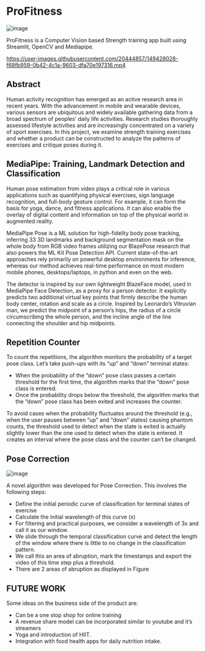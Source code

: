 # ProFitness

![image](https://user-images.githubusercontent.com/20444857/149428449-9052ecc9-3fe8-47ad-a432-c314ec523519.png)


ProFitness is a Computer Vision based Strength training app built using Streamlit, OpenCV and Mediapipe.

https://user-images.githubusercontent.com/20444857/149428028-f68fb959-0b42-4c1a-9603-dfa70e197316.mp4

## Abstract
Human activity recognition has emerged as an active research area in recent years. With the advancement in mobile and wearable devices, various sensors are ubiquitous and widely available gathering data from a broad spectrum of peoples’ daily life activities. Research studies thoroughly assessed lifestyle activities and are increasingly concentrated on a variety of sport exercises. In this project, we examine strength training exercises and whether a product can be constructed to analyze the patterns of exercises and critique poses during it.


## MediaPipe: Training, Landmark Detection and Classification
Human pose estimation from video plays a critical role in various applications such as quantifying physical exercises, sign language recognition, and full-body gesture control. For example, it can form the basis for yoga, dance, and fitness applications. It can also enable the overlay of digital content and information on top of the physical world in augmented reality.

MediaPipe Pose is a ML solution for high-fidelity body pose tracking, inferring 33 3D landmarks and background segmentation mask on the whole body from RGB video frames utilizing our BlazePose research that also powers the ML Kit Pose Detection API. Current state-of-the-art approaches rely primarily on powerful desktop environments for inference, whereas our method achieves real-time performance on most modern mobile phones, desktops/laptops, in python and even on the web.

The detector is inspired by our own lightweight BlazeFace model, used in MediaPipe Face Detection, as a proxy for a person detector. It explicitly predicts two additional virtual key points that firmly describe the human body center, rotation and scale as a circle. Inspired by Leonardo’s Vitruvian man, we predict the midpoint of a person’s hips, the radius of a circle circumscribing the whole person, and the incline angle of the line connecting the shoulder and hip midpoints. 


## Repetition Counter



To count the repetitions, the algorithm monitors the probability of a target pose class. Let’s take push-ups with its “up” and “down” terminal states:

- When the probability of the “down” pose class passes a certain threshold for the first time, the algorithm marks that the “down” pose class is entered.
- Once the probability drops below the threshold, the algorithm marks that the “down” pose class has been exited and increases the counter.

To avoid cases when the probability fluctuates around the threshold (e.g., when the user pauses between “up” and “down” states) causing phantom counts, the threshold used to detect when the state is exited is actually slightly lower than the one used to detect when the state is entered. It creates an interval where the pose class and the counter can’t be changed.


## Pose Correction


![image](https://user-images.githubusercontent.com/20444857/149428399-a9053560-f4f5-4a03-bfea-6d03209c5bdf.png)

A novel algorithm was developed for Pose Correction. This involves the following steps:

- Define the initial periodic curve of classification for terminal states of exercise
- Calculate the initial wavelength of this curve (x)
- For filtering and practical purposes, we consider a wavelength of 3x and call it as our window.
- We slide through the temporal classification curve and detect the length of the window where there is little to no change in the classification pattern.
- We call this an area of abruption, mark the timestamps and export the video of this time step plus a threshold.
- There are 2 areas of abruption as displayed in Figure

## FUTURE WORK

Some ideas on the business side of the product are:
- Can be a one stop shop for online training
- A revenue share model can be incorporated similar to youtube and it’s streamers
- Yoga and introduction of HIIT.
- Integration with food health apps for daily nutrition intake.




